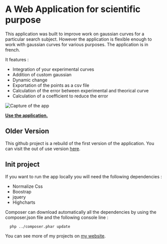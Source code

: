 # A Web Application for scientific purpose 

This application was built to improve work on gaussian curves for a particular search subject. However the application is flexible enough to work with gaussian curves for various purposes. The application is in french. 

It features :
- Integration of your experimental curves
- Addition of custom gaussian
- Dynamic change
- Exportation of the points as a csv file
- Calculation of the error between experimental and theorical curve 
- Calculation of a coefficient to reduce the error

![Capture of the app](http://hf5-adrienchkirate.xlim.fr/img/capture.png)

**[Use the application. ](http://adrienchkirate.com/website/hf5v1/)**

## Older Version

This github project is a rebuild of the first version of the application.
You can visit the out of use version [here](http://adrienchkirate.com/website/hf5v1/). 

## Init project

If you want to run the app locally you will need the following dependencies :
- Normalize Css
- Boostrap
- jquery
- Highcharts

Composer can download automatically all the dependencies by using the composer.json file and the following console line :

```bash
  php ../composer.phar update
```

You can see more of my projects on [my website](http://adrienchkirate.com/).
